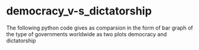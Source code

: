 # democracy_v-s_dictatorship
The following python code gives as comparsion in the form of bar graph of the type of governments worldwide as two plots democracy and dictatorship
